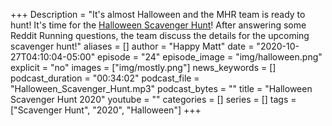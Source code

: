 +++
Description = "It's almost Halloween and the MHR team is ready to hunt! It's time for the [Halloween Scavenger Hunt](https://www.instagram.com/p/CGx7Efbnsjy/)! After answering some Reddit Running questions, the team discuss the details for the upcoming scavenger hunt!"
aliases = []
author = "Happy Matt"
date = "2020-10-27T04:10:04-05:00"
episode = "24"
episode_image = "img/halloween.png"
explicit = "no"
images = ["img/mostly.png"]
news_keywords = []
podcast_duration = "00:34:02"
podcast_file = "Halloween_Scavenger_Hunt.mp3"
podcast_bytes = ""
title = "Halloween Scavenger Hunt 2020"
youtube = ""
categories = []
series = []
tags = ["Scavenger Hunt", "2020", "Halloween"]
+++
